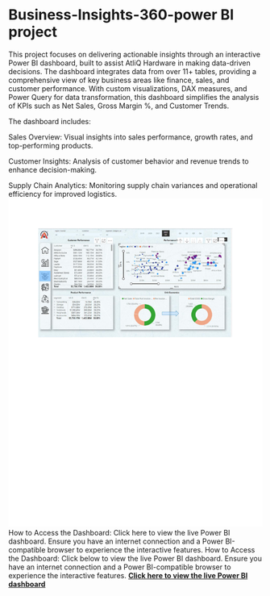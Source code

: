 # Business-Insights-360-power BI project
This project focuses on delivering actionable insights through an interactive Power BI dashboard, built to assist AtliQ Hardware in making data-driven decisions. The dashboard integrates data from over 11+ tables, providing a comprehensive view of key business areas like finance, sales, and customer performance. With custom visualizations, DAX measures, and Power Query for data transformation, this dashboard simplifies the analysis of KPIs such as Net Sales, Gross Margin %, and Customer Trends.

The dashboard includes:

Sales Overview: Visual insights into sales performance, growth rates, and top-performing products.

Customer Insights: Analysis of customer behavior and revenue trends to enhance decision-making.

Supply Chain Analytics: Monitoring supply chain variances and operational efficiency for improved logistics.
![Description of Image](https://github.com/Tirumal-1/Business-Insights-360-/blob/main/Doc1.png?raw=true)
How to Access the Dashboard:
Click here to view the live Power BI dashboard.
Ensure you have an internet connection and a Power BI-compatible browser to experience the interactive features.
How to Access the Dashboard:
Click below to view the live Power BI dashboard.
Ensure you have an internet connection and a Power BI-compatible browser to experience the interactive features.
[**Click here to view the live Power BI dashboard**](https://app.powerbi.com/view?r=eyJrIjoiZTBiYzkwNDYtZDc4MC00NjBjLTk1ZDAtOTdlODM0Mzc4NjEzIiwidCI6ImM2ZTU0OWIzLTVmNDUtNDAzMi1hYWU5LWQ0MjQ0ZGM1YjJjNCJ9)

